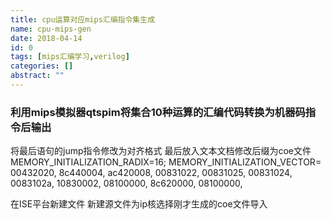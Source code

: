 ```yaml
---
title: cpu运算对应mips汇编指令集生成
name: cpu-mips-gen
date: 2018-04-14
id: 0
tags: [mips汇编学习,verilog]
categories: []
abstract: ""
---
```



### 利用mips模拟器qtspim将集合10种运算的汇编代码转换为机器码指令后输出

将最后语句的jump指令修改为对齐格式 最后放入文本文档修改后缀为coe文件 MEMORY\_INITIALIZATION\_RADIX=16; MEMORY\_INITIALIZATION\_VECTOR= 00432020, 8c440004, ac420008, 00831022, 00831025, 00831024, 0083102a, 10830002, 08100000, 8c620000, 08100000, 

在ISE平台新建文件 新建源文件为ip核选择刚才生成的coe文件导入

<!--more-->